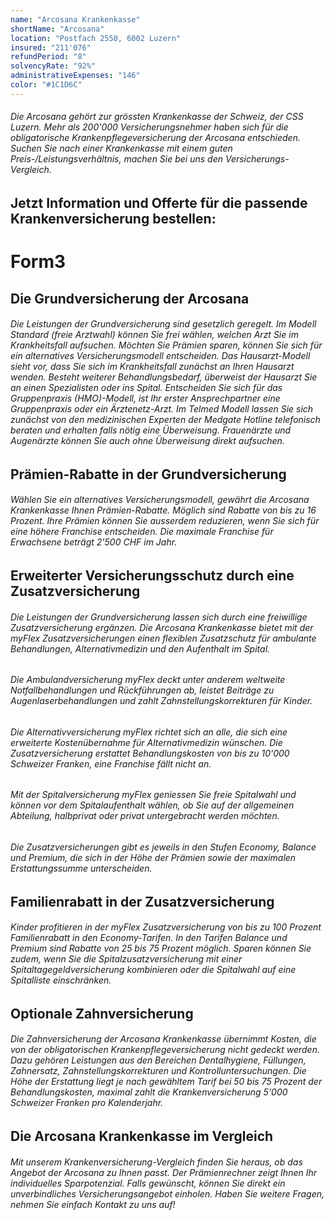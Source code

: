 ```yaml
---
name: "Arcosana Krankenkasse"
shortName: "Arcosana"
location: "Postfach 2550, 6002 Luzern"
insured: "211'076"
refundPeriod: "8"
solvencyRate: "92%"
administrativeExpenses: "146"
color: "#1C1D6C"
---
```


###### Die Arcosana gehört zur grössten Krankenkasse der Schweiz, der CSS Luzern. Mehr als 200'000 Versicherungsnehmer haben sich für die obligatorische Krankenpflegeversicherung der Arcosana entschieden. Suchen Sie nach einer Krankenkasse mit einem guten Preis-/Leistungsverhältnis, machen Sie bei uns den Versicherungs-Vergleich.

## Jetzt Information und Offerte für die passende Krankenversicherung bestellen:

# Form3

## Die Grundversicherung der Arcosana

###### Die Leistungen der Grundversicherung sind gesetzlich geregelt. Im Modell Standard (freie Arztwahl) können Sie frei wählen, welchen Arzt Sie im Krankheitsfall aufsuchen. Möchten Sie Prämien sparen, können Sie sich für ein alternatives Versicherungsmodell entscheiden. Das Hausarzt-Modell sieht vor, dass Sie sich im Krankheitsfall zunächst an Ihren Hausarzt wenden. Besteht weiterer Behandlungsbedarf, überweist der Hausarzt Sie an einen Spezialisten oder ins Spital. Entscheiden Sie sich für das Gruppenpraxis (HMO)-Modell, ist Ihr erster Ansprechpartner eine Gruppenpraxis oder ein Ärztenetz-Arzt. Im Telmed Modell lassen Sie sich zunächst von den medizinischen Experten der Medgate Hotline telefonisch beraten und erhalten falls nötig eine Überweisung. Frauenärzte und Augenärzte können Sie auch ohne Überweisung direkt aufsuchen.

## Prämien-Rabatte in der Grundversicherung

###### Wählen Sie ein alternatives Versicherungsmodell, gewährt die Arcosana Krankenkasse Ihnen Prämien-Rabatte. Möglich sind Rabatte von bis zu 16 Prozent. Ihre Prämien können Sie ausserdem reduzieren, wenn Sie sich für eine höhere Franchise entscheiden. Die maximale Franchise für Erwachsene beträgt 2'500 CHF im Jahr.

## Erweiterter Versicherungsschutz durch eine Zusatzversicherung

###### Die Leistungen der Grundversicherung lassen sich durch eine freiwillige Zusatzversicherung ergänzen. Die Arcosana Krankenkasse bietet mit der myFlex Zusatzversicherungen einen flexiblen Zusatzschutz für ambulante Behandlungen, Alternativmedizin und den Aufenthalt im Spital.

###### Die Ambulandversicherung myFlex deckt unter anderem weltweite Notfallbehandlungen und Rückführungen ab, leistet Beiträge zu Augenlaserbehandlungen und zahlt Zahnstellungskorrekturen für Kinder.

###### Die Alternativversicherung myFlex richtet sich an alle, die sich eine erweiterte Kostenübernahme für Alternativmedizin wünschen. Die Zusatzversicherung erstattet Behandlungskosten von bis zu 10'000 Schweizer Franken, eine Franchise fällt nicht an.

###### Mit der Spitalversicherung myFlex geniessen Sie freie Spitalwahl und können vor dem Spitalaufenthalt wählen, ob Sie auf der allgemeinen Abteilung, halbprivat oder privat untergebracht werden möchten.

###### Die Zusatzversicherungen gibt es jeweils in den Stufen Economy, Balance und Premium, die sich in der Höhe der Prämien sowie der maximalen Erstattungssumme unterscheiden.

## Familienrabatt in der Zusatzversicherung

###### Kinder profitieren in der myFlex Zusatzversicherung von bis zu 100 Prozent Familienrabatt in den Economy-Tarifen. In den Tarifen Balance und Premium sind Rabatte von 25 bis 75 Prozent möglich. Sparen können Sie zudem, wenn Sie die Spitalzusatzversicherung mit einer Spitaltagegeldversicherung kombinieren oder die Spitalwahl auf eine Spitalliste einschränken.

## Optionale Zahnversicherung

###### Die Zahnversicherung der Arcosana Krankenkasse übernimmt Kosten, die von der obligatorischen Krankenpflegeversicherung nicht gedeckt werden. Dazu gehören Leistungen aus den Bereichen Dentalhygiene, Füllungen, Zahnersatz, Zahnstellungskorrekturen und Kontrolluntersuchungen. Die Höhe der Erstattung liegt je nach gewähltem Tarif bei 50 bis 75 Prozent der Behandlungskosten, maximal zahlt die Krankenversicherung 5'000 Schweizer Franken pro Kalenderjahr.

## Die Arcosana Krankenkasse im Vergleich

###### Mit unserem Krankenversicherung-Vergleich finden Sie heraus, ob das Angebot der Arcosana zu Ihnen passt. Der Prämienrechner zeigt Ihnen Ihr individuelles Sparpotenzial. Falls gewünscht, können Sie direkt ein unverbindliches Versicherungsangebot einholen. Haben Sie weitere Fragen, nehmen Sie einfach Kontakt zu uns auf!
